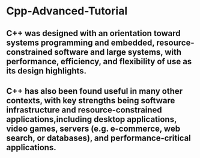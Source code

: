 # Cpp-Advanced-Tutorial


## C++ was designed with an orientation toward systems programming and embedded, resource-constrained software and large systems, with performance, efficiency, and flexibility of use as its design highlights.
## C++ has also been found useful in many other contexts, with key strengths being software infrastructure and resource-constrained applications,including desktop applications, video games, servers (e.g. e-commerce, web search, or databases), and performance-critical applications.
